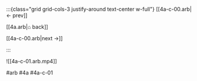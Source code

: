 :::{class="grid grid-cols-3 justify-around text-center w-full"}
[[4a-c-00.arb|← prev]]

[[4a.arb|⌂ back]]

[[4a-c-00.arb|next →]]

:::

![[4a-c-01.arb.mp4]]

#arb #4a #4a-c-01

